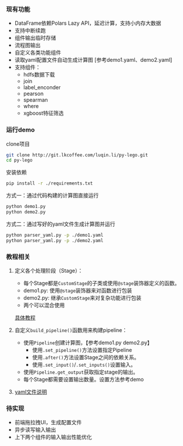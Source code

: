 

### 现有功能

- DataFrame依赖Polars Lazy API，延迟计算，支持小内存大数据
- 支持中断续跑
- 组件输出临时存储
- 流程图输出
- 自定义各类功能组件
- 读取yaml配置文件自动生成计算图 [参考demo1.yaml、demo2.yaml]
- 支持组件：
    - hdfs数据下载
    - join
    - label_enconder
    - pearson 
    - spearman
    - where
    - xgboost特征筛选


### 运行demo

clone项目
```bash
git clone http://git.lkcoffee.com/luqin.li/py-lego.git
cd py-lego
```
安装依赖
```bash
pip install -r ./requirements.txt
```

方式一：通过代码构建的计算图直接运行
```bash
python demo1.py
python demo2.py
```

方式二：通过写好的yaml文件生成计算图并运行
```bash
python parser_yaml.py -p ./demo1.yaml
python parser_yaml.py -p ./demo2.yaml
```


### 教程相关


1. 定义各个处理阶段（Stage）：

    - 每个Stage都是`CustomStage`的子类或使用`@stage`装饰器定义的函数。
    - demo1.py: 使用`@stage`装饰器来对函数进行包装
    - demo2.py: 继承`CustomStage`来对复杂功能进行包装
    - 两个可以混合使用

    [具体教程](./docs/新增stage.md)

2. 自定义`build_pipeline()`函数用来构建pipeline：

    - 使用`Pipeline`创建计算图，【参考demo1.py demo2.py】
        - 使用`.set_pipeline()`方法设置指定Pipeline
        - 使用`.after()`方法设置Stage之间的依赖关系。
        - 使用`.set_input()`/`.set_inputs()`设置输入。
    - 使用`Pipeline.get_output`获取指定stage的输出。
    - 每个Stage都需要设置输出数量。设置方法参考demo

3. [yaml文件说明](./docs/yaml文件说明.md)



### 待实现

- 前端拖拉拽UI，生成配置文件
- 异步读写输入输出
- 上下两个组件的输入输出性能优化
